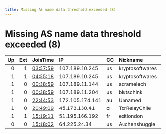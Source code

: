 ```yaml
---
title: Missing AS name data threshold exceeded (8)
---
```


# Missing AS name data threshold exceeded (8)

|   Up |   Ext | JoinTime                                                                                            | IP              | CC   | Nickname        |   ORp |   Dirp | Version   | Contact                   | OS    |   eFamMembers |
|-----:|------:|:----------------------------------------------------------------------------------------------------|:----------------|:-----|:----------------|------:|-------:|:----------|:--------------------------|:------|--------------:|
|    0 |     1 | [03:57:59](https://metrics.torproject.org/rs.html#details/5AF854CC8784EDFA5056D0C06D15A45AF9AA6ECB) | 107.189.10.245  | us   | kryptosoftwares |  9001 |     80 | 0.3.5.10  | abuse.kryptosoftwares@pm. | Linux |             1 |
|    1 |     1 | [04:55:18](https://metrics.torproject.org/rs.html#details/3BF2133239FD21D97C3E944FA0757CD2AC1E198B) | 107.189.10.245  | us   | kryptosoftwares |  9001 |     80 | 0.3.5.10  | abuse.kryptosoftwares@pm. | Linux |             1 |
|    1 |     0 | [00:38:59](https://metrics.torproject.org/rs.html#details/371960030559FF21955A27A36C5E8D8D534BC7D6) | 107.189.11.144  | us   | adramelech      |   443 |     80 | 0.4.3.5   | 0x60x60x6 at protonmail d | Linux |            10 |
|    1 |     0 | [00:38:59](https://metrics.torproject.org/rs.html#details/6300F796AA7C9982933C010BEDBD7F9BE2E5C732) | 107.189.11.204  | us   | blutschink      |   443 |     80 | 0.4.3.5   | 0x60x60x6 at protonmail d | Linux |            10 |
|    1 |     0 | [22:44:53](https://metrics.torproject.org/rs.html#details/3CC54860050C2DFB1BB280E4D7F620930D23BFF0) | 172.105.174.141 | au   | Unnamed         |   443 |      0 | 0.4.3.5   | None                      | Linux |             1 |
|    1 |     0 | [20:49:09](https://metrics.torproject.org/rs.html#details/F120F1B939C7ED8FD62347A800F2B67BE84D84DA) | 45.173.130.41   | cl   | TorRelayChile   |  3389 |      0 | 0.4.3.5   | potlatch protonmail com   | Linux |             6 |
|    1 |     1 | [15:19:11](https://metrics.torproject.org/rs.html#details/0117D6DA66BB4E528DC7B8B9DFED98180FE7BB12) | 51.195.166.192  | fr   | exitlondon      |  9001 |     80 | 0.4.3.6   | matrixrevolution at secma | Linux |             1 |
|    0 |     0 | [15:18:02](https://metrics.torproject.org/rs.html#details/ABEC13CAEBE3A0C7B42B0F9D8C1DE2FF05AEEAAE) | 64.225.24.34    | us   | Auchenshuggle   |  9001 |      0 | 0.4.3.6   | andymc88@protonmail.com   | Linux |             1 |
